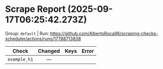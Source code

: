 # Scrape Report (2025-09-17T06:25:42.273Z)

Group: `default`  |  Run: https://github.com/AlbertoRoca96/scraping-checks-scheduler/actions/runs/17788713838

| Check | Changed | Keys | Error |
|---|:---:|:--|:--|
| `example_h1` | — |  |  |
